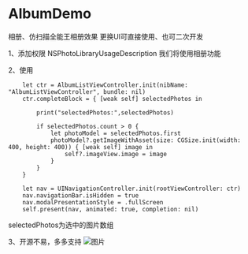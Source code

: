 # AlbumDemo
相册、仿扫描全能王相册效果
更换UI可直接使用、也可二次开发

1、添加权限
         <key>NSPhotoLibraryUsageDescription</key>
	       <string>我们将使用相册功能</string>

2、使用
        
        let ctr = AlbumListViewController.init(nibName: "AlbumListViewController", bundle: nil)
        ctr.completeBlock = { [weak self] selectedPhotos in
            
            print("selectedPhotos:",selectedPhotos)
            
            if selectedPhotos.count > 0 {
                let photoModel = selectedPhotos.first
                photoModel?.getImageWithAsset(size: CGSize.init(width: 400, height: 400)) { [weak self] image in
                    self?.imageView.image = image
                }
            }
        }
        
        let nav = UINavigationController.init(rootViewController: ctr)
        nav.navigationBar.isHidden = true
        nav.modalPresentationStyle = .fullScreen
        self.present(nav, animated: true, completion: nil)
        
        
        
 selectedPhotos为选中的图片数组
 
 
 3、开源不易，多多支持
 ![图片](https://user-images.githubusercontent.com/4113652/236538034-8cb55cef-9b6a-4ff6-b9d0-68c1b67c7007.png)

 
 
 




